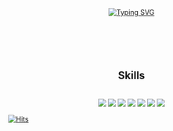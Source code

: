 <div align="center">
<br><br>

[![Typing SVG](https://readme-typing-svg.herokuapp.com?font=Fira+Code&size=24&duration=4000&pause=1000&color=44A833&width=435&lines=Hi+%E2%9C%8B+I%60m+JaeBeom+Kim;who+is+backend+developer)](https://git.io/typing-svg)

<br><br>
</div>

<br>

<div align="center">

## Skills 

<br>

<img src="https://img.shields.io/badge/Python-3766AB?style=flat-square&logo=Python&logoColor=white">
<img src="https://img.shields.io/badge/HTML5-E34F26?style=flat-square&logo=HTML5&logoColor=white">
<img src="https://img.shields.io/badge/CSS3-1572B6?style=flat-square&logo=CSS3&logoColor=white">
<img src="https://img.shields.io/badge/Django-092E20?style=flat-square&logo=Django&logoColor=white">
<img src="https://img.shields.io/badge/Git-F05032?style=flat-square&logo=Git&logoColor=white">
<img src="https://img.shields.io/badge/Github-181717?style=flat-square&logo=Github&logoColor=white">
<img src="https://img.shields.io/badge/MySQL-4479A1?style=flat-square&logo=MySQL&logoColor=white">

<br>

</div>

[![Hits](https://hits.seeyoufarm.com/api/count/incr/badge.svg?url=https%3A%2F%2Fgithub.com%2Fkimjaebeom98&count_bg=%23A488EB&title_bg=%235A8AE5&icon=atom.svg&icon_color=%23FFFFFF&title=WELCOME&edge_flat=false)](https://hits.seeyoufarm.com)
